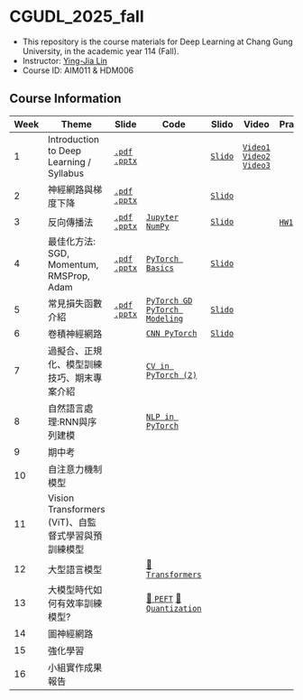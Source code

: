 # CGUDL_2025_fall

- This repository is the course materials for Deep Learning at Chang Gung University, in the academic year 114 (Fall).
- Instructor: [Ying-Jia Lin](https://yingjialin.org/about/)
- Course ID: AIM011 &amp; HDM006

## Course Information
| Week | Theme | Slide | Code | Slido | Video | Practice |
| --- | --- | --- | --- | --- | --- | --- |
|1| Introduction to Deep Learning / Syllabus | [`.pdf`](./slides/intro_0903.pdf) [`.pptx`](./slides/intro_0903.pptx) |  | [`Slido`](https://app.sli.do/event/w95AaADjCS4sQHdmD93Rw4) |  [`Video1`](https://youtu.be/6JyufuR2Zsk) [`Video2`](https://youtu.be/xorhS3_K8Rg) [`Video3`](https://youtu.be/Kuv2VZcRxHU) |
|2|神經網路與梯度下降| [`.pdf`](./slides/nn_gd_0910.pdf) [`.pptx`](./slides/nn_gd_0910.pptx) | | [`Slido`](https://app.sli.do/event/vaWcY1tmNxZM4RVBwS7B2e)
|3|反向傳播法| [`.pdf`](./slides/backprop_0917.pdf) [`.pptx`](./slides/backprop_0917.pptx) | [`Jupyter`](./code/jupyter_基本功能.ipynb) [`NumPy`](./code/numpy_基本功能.ipynb) | [`Slido`](https://app.sli.do/event/bbuHZY1x65qHqEKE1GpFeC) | | [`HW1`](./homework/HW1.pdf) [`Quiz`](./quizzes/w3.md)|
|4|最佳化方法: SGD, Momentum, RMSProp, Adam| [`.pdf`](./slides/optimizers_0924.pdf) [`.pptx`](./slides/optimizers_0924.pptx) | [`PyTorch Basics`](./code/pytorch_基本功能.ipynb) | [`Slido`](https://app.sli.do/event/34TnFi6Hfe7tixdF2Z7oDV) |
|5|常見損失函數介紹| [`.pdf`](./slides/objectives_1001.pdf) [`.pptx`](./slides/objectives_1001.pptx) | [`PyTorch GD`](./code/pytorch_gd.ipynb) [`PyTorch Modeling`](./code/pytorch_mnist.ipynb) | [`Slido`](https://app.sli.do/event/r6bsGhmsqjXx3WLiJiGQdT) | |
|6|卷積神經網路| | [`CNN PyTorch`](./code/cnn_pytorch/) | [`Slido`](https://app.sli.do/event/fqEtyRv9jmhGyLAZYE2pjC) |
|7|過擬合、正規化、模型訓練技巧、期末專案介紹| | [`CV in PyTorch (2)`]() |
|8|自然語言處理:RNN與序列建模| | [`NLP in PyTorch`]() |
|9|期中考|
|10|自注意力機制模型|
|11|Vision Transformers (ViT)、自監督式學習與預訓練模型|
|12|大型語言模型| | [🤗 `Transformers`]() |
|13|大模型時代如何有效率訓練模型?| |[🤗 `PEFT`]() [🤗 `Quantization`]() |
|14|圖神經網路|
|15|強化學習|
|16|小組實作成果報告|


